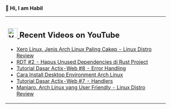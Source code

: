 ### 👋 Hi, I am Habil

<table><tr><td valign="top" width="50%">

## <a href="https://www.youtube.com/channel/UCBRxDSTfr2aJVODDh4WG_7g"><img src="https://cdn.worldvectorlogo.com/logos/youtube-icon.svg" title="YouTube ChannelDocker" alt="Youtube Channel" width="30"/> </a>   Recent Videos on YouTube      
 
<!-- YOUTUBE-VIDEOS-LIST:START -->
- [Xero Linux, Jenis Arch Linux Paling Cakep - Linux Distro Review](https://www.youtube.com/watch?v=6cMORauNNtg)
- [RDT #2 - Hapus Unused Dependencies di Rust Project](https://www.youtube.com/watch?v=vsqD5-IoQ8g)
- [Tutorial Dasar Actix-Web #8 - Error Handling](https://www.youtube.com/watch?v=dqHLY77g8V8)
- [Cara Install Desktop Environment Arch Linux](https://www.youtube.com/watch?v=Oh61_B2RNs0)
- [Tutorial Dasar Actix-Web #7 - Handlers](https://www.youtube.com/watch?v=IzFZm1I7nuc)
- [Manjaro, Arch Linux yang User Friendly - Linux Distro Review](https://www.youtube.com/watch?v=cmie5bi77OU)
<!-- YOUTUBE-VIDEOS-LIST:END --> 
</td></tr></table>
